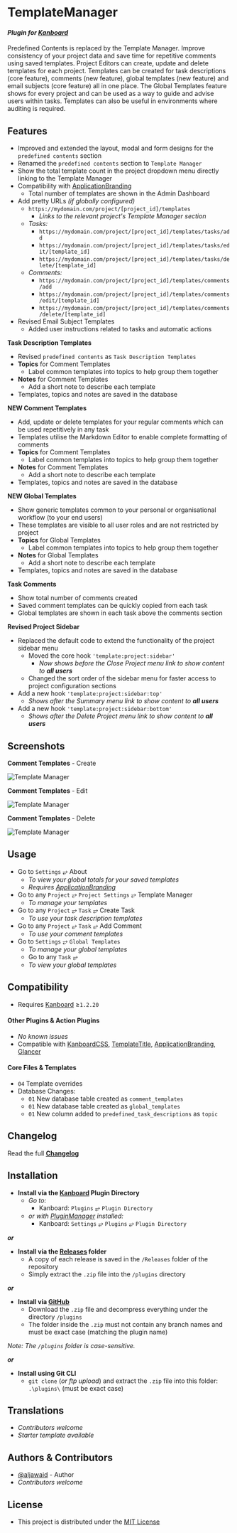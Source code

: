 # TemplateManager

#### _Plugin for [Kanboard](https://github.com/fguillot/kanboard "Kanboard - Kanban Project Management Software")_

Predefined Contents is replaced by the Template Manager. Improve consistency of your project data and save time for repetitive comments using saved templates. Project Editors can create, update and delete templates for each project. Templates can be created for task descriptions (core feature), comments (new feature), global templates (new feature) and email subjects (core feature) all in one place. The Global Templates feature shows for every project and can be used as a way to guide and advise users within tasks.  Templates can also be useful in environments where auditing is required.

Features
-------------

- Improved and extended the layout, modal and form designs for the `predefined contents` section
- Renamed the `predefined contents` section to `Template Manager`
- Show the total template count in the project dropdown menu directly linking to the Template Manager
- Compatibility with [ApplicationBranding](https://github.com/aljawaid/ApplicationBranding)
  - Total number of templates are shown in the Admin Dashboard
- Add pretty URLs _(if globally configured)_
  - `https://mydomain.com/project/[project_id]/templates`
     - _Links to the relevant project's Template Manager section_
  - _Tasks:_
    - `https://mydomain.com/project/[project_id]/templates/tasks/add`
    - `https://mydomain.com/project/[project_id]/templates/tasks/edit/[template_id]`
    - `https://mydomain.com/project/[project_id]/templates/tasks/delete/[template_id]`
  - _Comments:_
    - `https://mydomain.com/project/[project_id]/templates/comments/add`
    - `https://mydomain.com/project/[project_id]/templates/comments/edit/[template_id]`
    - `https://mydomain.com/project/[project_id]/templates/comments/delete/[template_id]`
- Revised Email Subject Templates
  - Added user instructions related to tasks and automatic actions

**Task Description Templates**
- Revised `predefined contents` as `Task Description Templates`
- **Topics** for Comment Templates
  - Label common templates into topics to help group them together
- **Notes** for Comment Templates
  - Add a short note to describe each template
- Templates, topics and notes are saved in the database

**NEW Comment Templates**
- Add, update or delete templates for your regular comments which can be used repetitively in any task
- Templates utilise the Markdown Editor to enable complete formatting of comments
- **Topics** for Comment Templates
  - Label common templates into topics to help group them together
- **Notes** for Comment Templates
  - Add a short note to describe each template
- Templates, topics and notes are saved in the database

**NEW Global Templates**
- Show generic templates common to your personal or organisational workflow (to your end users)
- These templates are visible to all user roles and are not restricted by project
- **Topics** for Global Templates
  - Label common templates into topics to help group them together
- **Notes** for Global Templates
  - Add a short note to describe each template
- Templates, topics and notes are saved in the database

**Task Comments**
- Show total number of comments created
- Saved comment templates can be quickly copied from each task
- Global templates are shown in each task above the comments section

**Revised Project Sidebar**
- Replaced the default code to extend the functionality of the project sidebar menu
  - Moved the core hook `'template:project:sidebar'`
    - _Now shows before the Close Project menu link to show content to **all users**_
  - Changed the sort order of the sidebar menu for faster access to project configuration sections
- Add a new hook `'template:project:sidebar:top'`
  - _Shows after the Summary menu link to show content to **all users**_
- Add a new hook `'template:project:sidebar:bottom'`
  - _Shows after the Delete Project menu link to show content to **all users**_


Screenshots
----------

**Comment Templates** - Create  

![Template Manager](../master/Screenshots/screenshot-create-comment-template.png "Create Comment Template")

**Comment Templates** - Edit  

![Template Manager](../master/Screenshots/screenshot-edit-comment-template.png "Edit Comment Template")

**Comment Templates** - Delete  

![Template Manager](../master/Screenshots/screenshot-delete-comment-template.png "Delete Comment Template")


Usage
-------------

- Go to `Settings` &#10562; About 
  - _To view your global totals for your saved templates_
  - _Requires [ApplicationBranding](https://github.com/aljawaid/ApplicationBranding "Remove Kanboard brnading and whitelabel your application using this plugin")_
- Go to any `Project` &#10562; `Project Settings` &#10562; Template Manager
  - _To manage your templates_
- Go to any `Project` &#10562; `Task` &#10562; Create Task
  - _To use your task description templates_
- Go to any `Project` &#10562; `Task` &#10562; Add Comment
  - _To use your comment templates_
- Go to `Settings` &#10562; `Global Templates`
  - _To manage your global templates_
  - Go to any `Task` &#10562;
  - _To view your global templates_


Compatibility
-------------

- Requires [Kanboard](https://github.com/fguillot/kanboard "Kanboard - Kanban Project Management Software") ≥`1.2.20`

#### Other Plugins & Action Plugins
- _No known issues_
- Compatible with [KanboardCSS](https://github.com/aljawaid/KanboardCSS), [TemplateTitle](https://github.com/creecros/TemplateTitle), [ApplicationBranding](https://github.com/aljawaid/ApplicationBranding), [Glancer](https://github.com/aljawaid/Glancer)
#### Core Files & Templates
- `04` Template overrides
- Database Changes:
  - `01` New database table created as `comment_templates`
  - `01` New database table created as `global_templates`
  - `01` New column added to `predefined_task_descriptions` as `topic`


Changelog
---------

Read the full [**Changelog**](../master/changelog.md "See changes")
 

Installation
------------

- **Install via the [Kanboard](https://github.com/fguillot/kanboard "Kanboard - Kanban Project Management Software") Plugin Directory**
  - _Go to:_
    - Kanboard: `Plugins` &#10562; `Plugin Directory`
  - _or with [PluginManager](https://github.com/aljawaid/PluginManager) installed:_
    - Kanboard: `Settings` &#10562; `Plugins` &#10562; `Plugin Directory`

**_or_**

- **Install via the [Releases](../master/Releases/ "A copy of each release is saved in the folder") folder**
  - A copy of each release is saved in the `/Releases` folder of the repository
  - Simply extract the `.zip` file into the `/plugins` directory

**_or_**

- **Install via [GitHub](https://github.com/aljawaid "Find the correct plugin from the list of repositories")**
  - Download the `.zip` file and decompress everything under the directory `/plugins`
  - The folder inside the `.zip` must not contain any branch names and must be exact case (matching the plugin name)

_Note: The `/plugins` folder is case-sensitive._

**_or_**

- **Install using Git CLI**
  - `git clone` (_or ftp upload_) and extract the `.zip` file into this folder: `.\plugins\` (must be exact case)


Translations
------------

- _Contributors welcome_
- _Starter template available_

Authors & Contributors
----------------------

- [@aljawaid](https://github.com/aljawaid) - Author
- _Contributors welcome_


License
-------
- This project is distributed under the [MIT License](../master/LICENSE "Read The MIT license")
